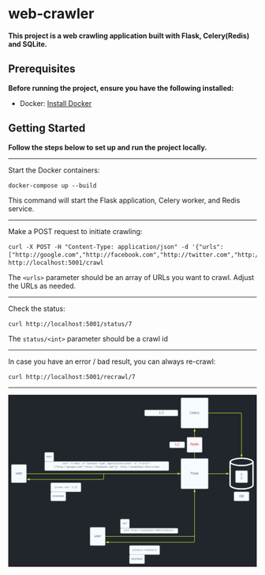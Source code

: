 # web-crawler

**This project is a web crawling application built with Flask, Celery(Redis) and SQLite.**

## Prerequisites

**Before running the project, ensure you have the following installed:**

- Docker: [Install Docker](https://www.docker.com/get-started)

## Getting Started

**Follow the steps below to set up and run the project locally.**
****

Start the Docker containers:

```
docker-compose up --build
```


This command will start the Flask application, Celery worker, and Redis service.
****
Make a POST request to initiate crawling:

```
curl -X POST -H "Content-Type: application/json" -d '{"urls": ["http://google.com","http://facebook.com","http://twitter.com","http://apple.com","http://sony.com","http://soundcloud.com","http://kenwood.com"]}' http://localhost:5001/crawl
```

The `<urls>` parameter should be an array of URLs you want to crawl. Adjust the URLs as needed.
****
Check the status:

```
curl http://localhost:5001/status/7
```

The `status/<int>` parameter should be a crawl id
****
In case you have an error / bad result, you can always re-crawl:

```
curl http://localhost:5001/recrawl/7
```
****


![Alt Text](diagram.svg)
